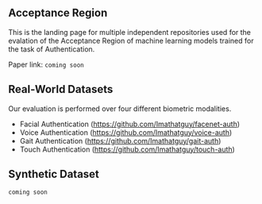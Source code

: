 ## Acceptance Region

This is the landing page for multiple independent repositories used for the evalation of the Acceptance Region of machine learning models trained for the task of Authentication.

Paper link: ```coming soon```

## Real-World Datasets

Our evaluation is performed over four different biometric modalities.

- Facial Authentication (https://github.com/Imathatguy/facenet-auth)
- Voice Authentication (https://github.com/Imathatguy/voice-auth)
- Gait Authentication (https://github.com/Imathatguy/gait-auth)
- Touch Authentication (https://github.com/Imathatguy/touch-auth)

## Synthetic Dataset

```coming soon```
